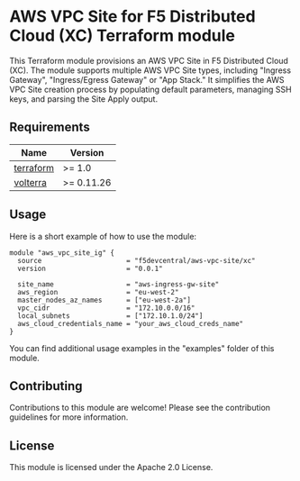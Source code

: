 # AWS VPC Site for F5 Distributed Cloud (XC) Terraform module

This Terraform module provisions an AWS VPC Site in F5 Distributed Cloud (XC). The module supports multiple AWS VPC Site types, including "Ingress Gateway", "Ingress/Egress Gateway" or "App Stack." It simplifies the AWS VPC Site creation process by populating default parameters, managing SSH keys, and parsing the Site Apply output.

## Requirements

| Name | Version |
|------|---------|
| <a name="requirement_terraform"></a> [terraform](https://github.com/hashicorp/terraform) | >= 1.0 |
| <a name="requirement_volterra"></a> [volterra](https://registry.terraform.io/providers/volterraedge/volterra/latest) | >= 0.11.26 |

## Usage


Here is a short example of how to use the module:

```hcl
module "aws_vpc_site_ig" {
  source                     = "f5devcentral/aws-vpc-site/xc"
  version                    = "0.0.1"

  site_name                  = "aws-ingress-gw-site"
  aws_region                 = "eu-west-2"
  master_nodes_az_names      = ["eu-west-2a"]
  vpc_cidr                   = "172.10.0.0/16"
  local_subnets              = ["172.10.1.0/24"]
  aws_cloud_credentials_name = "your_aws_cloud_creds_name"
}
```

You can find additional usage examples in the "examples" folder of this module.


## Contributing

Contributions to this module are welcome! Please see the contribution guidelines for more information.

## License

This module is licensed under the Apache 2.0 License.